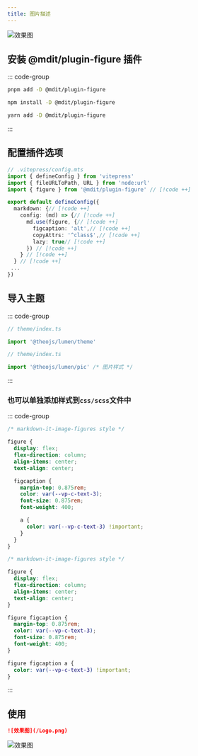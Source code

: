 ```yaml
---
title: 图片描述
---
```


![效果图](/Logo.png)

## 安装 @mdit/plugin-figure 插件

::: code-group

```sh [pnpm]
pnpm add -D @mdit/plugin-figure
```

```sh [npm]
npm install -D @mdit/plugin-figure

```

```sh [yarn]
yarn add -D @mdit/plugin-figure
```

:::

## 配置插件选项

```ts
// .vitepress/config.mts
import { defineConfig } from 'vitepress'
import { fileURLToPath, URL } from 'node:url'
import { figure } from '@mdit/plugin-figure' // [!code ++]

export default defineConfig({
  markdown: {// [!code ++]
    config: (md) => {// [!code ++]
      md.use(figure, {// [!code ++]
        figcaption: 'alt',// [!code ++]
        copyAttrs: '^class$',// [!code ++]
        lazy: true// [!code ++]
      }) // [!code ++]
    } // [!code ++]
  } // [!code ++]
 ...
})
```

## 导入主题

::: code-group

```ts [所有主题]
// theme/index.ts

import '@theojs/lumen/theme'
```

```ts [单独导入]
// theme/index.ts

import '@theojs/lumen/pic' /* 图片样式 */
```

:::

### 也可以单独添加样式到`css/scss`文件中

::: code-group

```scss [SCSS]
/* markdown-it-image-figures style */

figure {
  display: flex;
  flex-direction: column;
  align-items: center;
  text-align: center;

  figcaption {
    margin-top: 0.875rem;
    color: var(--vp-c-text-3);
    font-size: 0.875rem;
    font-weight: 400;

    a {
      color: var(--vp-c-text-3) !important;
    }
  }
}
```

```css [CSS]
/* markdown-it-image-figures style */

figure {
  display: flex;
  flex-direction: column;
  align-items: center;
  text-align: center;
}

figure figcaption {
  margin-top: 0.875rem;
  color: var(--vp-c-text-3);
  font-size: 0.875rem;
  font-weight: 400;
}

figure figcaption a {
  color: var(--vp-c-text-3) !important;
}
```

:::

## 使用

```md
![效果图](/Logo.png)
```

![效果图](/Logo.png)
